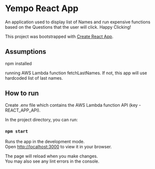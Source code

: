 # Yempo React App

An application used to display list of Names and run expensive functions based on the Questions that the user will click. Happy Clicking!

This project was bootstrapped with [Create React App](https://github.com/facebook/create-react-app).

## Assumptions

npm installed

running AWS Lambda function fetchLastNames. If not, this app will use hardcoded list of last names.

## How to run

Create .env file which contains the AWS Lambda function API (key - REACT_APP_API).

In the project directory, you can run:

### `npm start`

Runs the app in the development mode.\
Open [http://localhost:3000](http://localhost:3000) to view it in your browser.

The page will reload when you make changes.\
You may also see any lint errors in the console.

